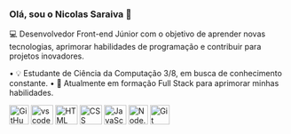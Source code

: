 ### Olá, sou o Nicolas Saraiva 👋

💻 Desenvolvedor Front-end Júnior com o objetivo de aprender novas tecnologias, aprimorar habilidades de programação e contribuir para projetos inovadores.

• 💡 Estudante de Ciência da Computação 3/8, em busca de conhecimento constante.
• 📝 Atualmente em formação Full Stack para aprimorar minhas habilidades.

  <img align="center" alt="GitHub" height="35" width="35" src="./img/github-logo.png">
  <img align="center" alt="vscode" height="35" width="40" src="./img/vscode.svg"/>
  <img align="center" alt="HTML" height="35" width="40" src="./img/html5.svg">
  <img align="center" alt="CSS" height="35" width="40" src="./img/css3.svg">
  <img align="center" alt="JavaScript" height="35" width="40" src="./img/javascript.svg">
  <img align="center" alt="Node.js" height="35" width="35" src="./img/nodejs.png">
  <img align="center" alt="Git" height="35" width="35" src="./img/git.png">
